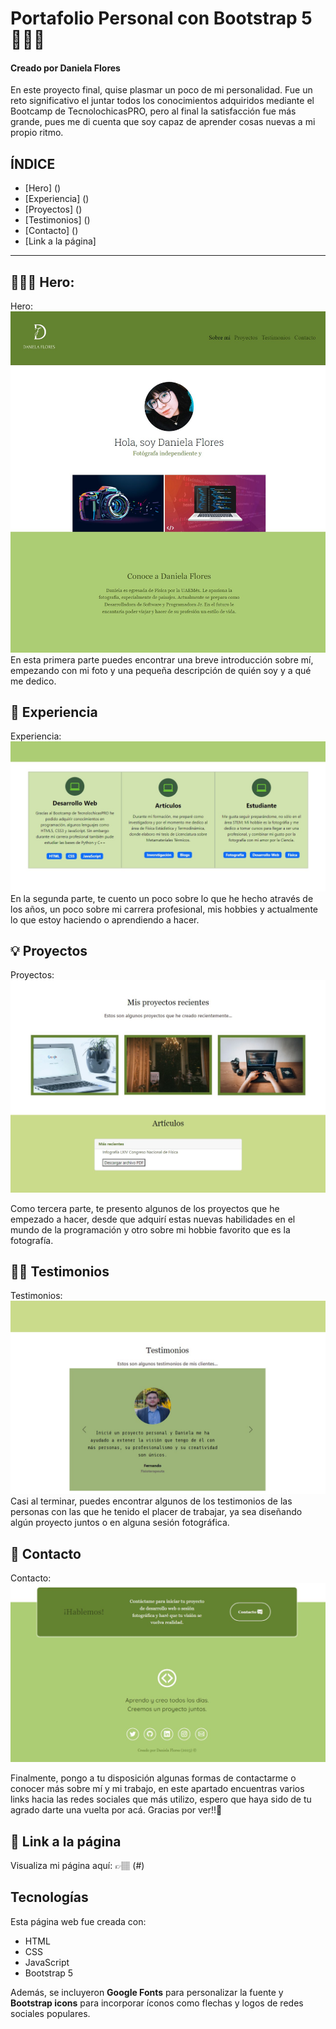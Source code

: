 # Portafolio Personal con Bootstrap 5 👩🏽‍💻
#### Creado por Daniela Flores 
En este proyecto final, quise plasmar un poco de mi personalidad. Fue un reto significativo el juntar todos los conocimientos adquiridos mediante el Bootcamp de TecnolochicasPRO, pero al final la satisfacción fue más grande, pues me di cuenta que soy capaz de aprender cosas nuevas a mi propio ritmo. 

## ÍNDICE 
* [Hero] ()
* [Experiencia] ()
* [Proyectos] ()
* [Testimonios] ()
* [Contacto] ()
* [Link a la página]

***
## 🦸🏽‍♀️ Hero: 

 Hero:
![Hero](imagenes/readme/screen-1.jpg)
En esta primera parte puedes encontrar una breve introducción sobre mí, empezando con mi foto y una pequeña descripción de quién soy y a qué me dedico. 

## 💼 Experiencia 

Experiencia:
![Experiencia](imagenes/readme/screen-2.jpg)
En la segunda parte, te cuento un poco sobre lo que he hecho através de los años, un poco sobre mi carrera profesional, mis hobbies y actualmente lo que estoy haciendo o aprendiendo a hacer.

## 💡 Proyectos 

Proyectos:
![Proyectos](imagenes/readme/screen-3.jpg)

Como tercera parte, te presento algunos de los proyectos que he empezado a hacer, desde que adquirí estas nuevas habilidades en el mundo de la programación y otro sobre mi hobbie favorito que es la fotografía.

## 🤝🏽 Testimonios 

Testimonios:
![Testimonios](imagenes/readme/screen-4.jpg)
Casi al terminar, puedes encontrar algunos de los testimonios de las personas con las que he tenido el placer de trabajar, ya sea diseñando algún proyecto juntos o en alguna sesión fotográfica.

## 📧 Contacto

Contacto:
![Contacto](imagenes/readme/screen-5.jpg)

Finalmente, pongo a tu disposición algunas formas de contactarme o conocer más sobre mí y mi trabajo, en este apartado encuentras varios links hacia las redes sociales que más utilizo, espero que haya sido de tu agrado darte una vuelta por acá. Gracias por ver!!💖

## 🔗 Link a la página 
Visualiza mi página aquí: 👉🏽 (#)

## Tecnologías

Esta página web fue creada con:

* HTML
* CSS
* JavaScript 
* Bootstrap 5

Además, se incluyeron **Google Fonts** para personalizar la fuente y **Bootstrap icons** para incorporar íconos como flechas y logos de redes sociales populares. 




